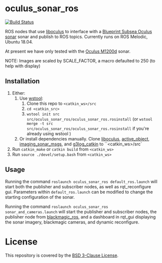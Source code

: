 # oculus_sonar_ros

[![Build Status](https://gitlab.drone.camhd.science/api/badges/apl-ocean-engineering/oculus_sonar_ros/status.svg)](https://gitlab.drone.camhd.science/apl-ocean-engineering/oculus_sonar_ros)

ROS nodes that use [liboculus](https://github.com/apl-ocean-engineering/liboculus) to interface with a [Blueprint Subsea Oculus sonar](https://www.blueprintsubsea.com/oculus/index.php) sonar and publish to ROS topics.
Currently runs on ROS Melodic, Ubuntu 18.04.

At present we have only tested with the [Oculus M1200d](https://www.blueprintsubsea.com/pages/product.php?PN=BP01042) sonar.

NOTE: Images are scaled by SCALE_FACTOR, a macro defaulted to 250 (to help with display)  

## Installation
  1. Either:
     1. Use [wstool](http://wiki.ros.org/wstool):
        1. Clone this repo to `<catkin_ws>/src`
        1. `cd <catkin_src>`
        1. `wstool init src src/oculus_sonar_ros/oculus_sonar_ros.rosinstall` (or `wstool merge -t src src/oculus_sonar_ros/oculus_sonar_ros.rosinstall` if you're already using wstool )
     1. Or install dependencies manually. Clone [liboculus](https://github.com/apl-ocean-engineering/liboculus), [active_object](https://gitlab.com/apl-ocean-engineering/hmi-lsd-slam-transition/active_object), [imaging_sonar_msgs](https://gitlab.com/apl-ocean-engineering/imaging_sonar_msgs), and [g3log_catkin](https://gitlab.com/apl-ocean-engineering/lsd-slam/g3log_catkin) to ``<catkin_ws>/src`
  1. Run `catkin_make` or `catkin build` from ``<catkin_ws>``
  1. Run `source ./devel/setup.bash` from ``<catkin_ws>``

## Usage
Running the command `roslaunch oculus_sonar_ros default_ros.launch` will start both the publisher and subscriber nodes, as well as rqt_reconfigure gui.
Parameters within `default_ros.launch` can be modified to change the starting configuration of the sonar.  

Running the command `roslaunch oculus_sonar_ros sonar_and_cameras.launch` will start the publisher and subscriber nodes, the publisher node from [blackmagic_ros](https://gitlab.com/apl-ocean-engineering/blackmagic_ros), and a dashboard in rqt_gui displaying the sonar imagery, blackmagic cameras, and dynamic reconfigure.  

# License

This repository is covered by the [BSD 3-Clause License](LICENSE).

